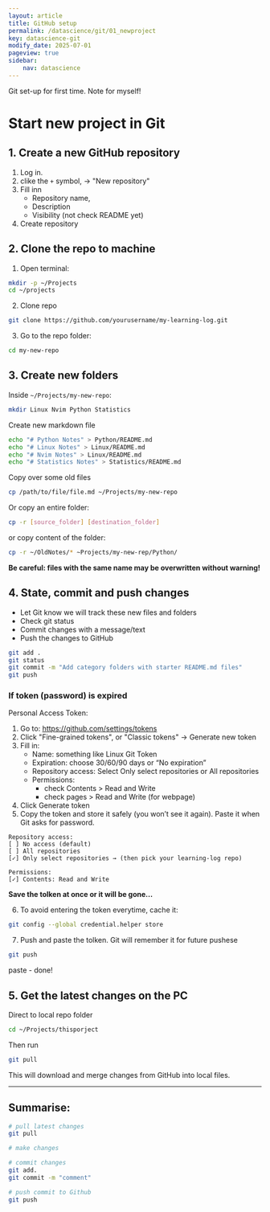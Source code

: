 ```yaml
---
layout: article
title: GitHub setup
permalink: /datascience/git/01_newproject
key: datascience-git
modify_date: 2025-07-01
pageview: true
sidebar:
    nav: datascience
---
```


Git set-up for first time. Note for myself!

<!--more-->


# Start new project in Git

## 1. Create a new GitHub repository

1. Log in.
2. clike the `+` symbol, -> "New repository"
3. Fill inn
    * Repository name,
    * Description
    * Visibility (not check README yet)
4. Create repository

## 2. Clone the repo to machine

1. Open terminal:
```bash
mkdir -p ~/Projects
cd ~/projects
```

2. Clone repo
```bash
git clone https://github.com/yourusername/my-learning-log.git
```

3. Go to the repo folder:
```bash
cd my-new-repo
```

## 3. Create new folders
Inside `~/Projects/my-new-repo`:
```bash
mkdir Linux Nvim Python Statistics 
```

Create new markdown file
```bash
echo "# Python Notes" > Python/README.md
echo "# Linux Notes" > Linux/README.md
echo "# Nvim Notes" > Linux/README.md
echo "# Statistics Notes" > Statistics/README.md
```

Copy over some old files
```bash
cp /path/to/file/file.md ~/Projects/my-new-repo
```

Or copy an entire folder:
```bash
cp -r [source_folder] [destination_folder]
```

or copy content of the folder:
```bash
cp -r ~/OldNotes/* ~Projects/my-new-rep/Python/
```

**Be careful: files with the same name may be overwritten without warning!**

## 4. State, commit and push changes

- Let Git know we will track these new files and folders
- Check git status
- Commit changes with a message/text
- Push the changes to GitHub

```bash 
git add .
git status
git commit -m "Add category folders with starter README.md files"
git push 
```

### If token (password) is expired 

Personal Access Token:
1. Go to: https://github.com/settings/tokens
2. Click "Fine-grained tokens", or "Classic tokens" → Generate new token
3. Fill in:
    * Name: something like Linux Git Token
    * Expiration: choose 30/60/90 days or “No expiration”
    * Repository access: Select Only select repositories or All repositories
    * Permissions:
        * check Contents > Read and Write
        * check pages > Read and Write (for webpage)
4. Click Generate token
5. Copy the token and store it safely (you won’t see it again). Paste it when Git asks for password.

```less
Repository access:
[ ] No access (default)
[ ] All repositories
[✓] Only select repositories → (then pick your learning-log repo)

Permissions:
[✓] Contents: Read and Write
```

**Save the tolken at once or it will be gone...**

6. To avoid entering the token everytime, cache it:
```bash
git config --global credential.helper store
```

7. Push and paste the tolken. Git will remember it for future pushese
```bash
git push 
```
paste - done!


## 5. Get the latest changes on the PC

Direct to local repo folder
```bash
cd ~/Projects/thisporject
```

Then run
```bash 
git pull
```
This will download and merge changes from GitHub into local files.


------------------

## Summarise:

```bash
# pull latest changes 
git pull

# make changes

# commit changes
git add.
git commit -m "comment"

# push commit to Github
git push 

```
